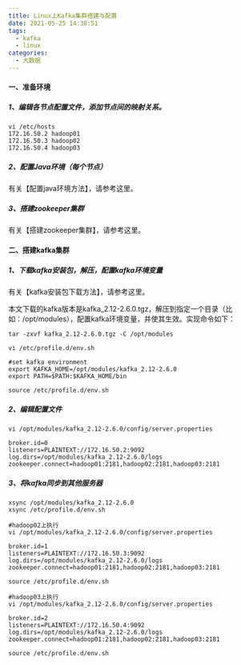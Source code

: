 ```yaml
---
title: Linux上Kafka集群搭建与配置
date: 2021-05-25 14:38:51
tags:
  - kafka
  - linux
categories:
  - 大数据
---
```


#### 一、准备环境

##### 1、编辑各节点配置文件，添加节点间的映射关系。

```shell
vi /etc/hosts
172.16.50.2 hadoop01
172.16.50.3 hadoop02
172.16.50.4 hadoop03
```

##### 2、配置Java环境（每个节点）

有关【配置java环境方法】，请参考这里。

##### 3、搭建zookeeper集群

有关【搭建zookeeper集群】，请参考这里。

#### 二、搭建kafka集群

##### 1、下载kafka安装包，解压，配置kafka环境变量

有关【kafka安装包下载方法】，请参考这里。

本文下载的kafka版本是kafka_2.12-2.6.0.tgz，解压到指定一个目录（比如：/opt/modules），配置kafka环境变量，并使其生效。实现命令如下：

```shell
tar -zxvf kafka_2.12-2.6.0.tgz -C /opt/modules

vi /etc/profile.d/env.sh

#set kafka environment
export KAFKA_HOME=/opt/modules/kafka_2.12-2.6.0
export PATH=$PATH:$KAFKA_HOME/bin

source /etc/profile.d/env.sh
```

##### 2、编辑配置文件

```shell
vi /opt/modules/kafka_2.12-2.6.0/config/server.properties

broker.id=0
listeners=PLAINTEXT://172.16.50.2:9092
log.dirs=/opt/modules/kafka_2.12-2.6.0/logs
zookeeper.connect=hadoop01:2181,hadoop02:2181,hadoop03:2181
```

##### 3、将kafka同步到其他服务器

```shell
xsync /opt/modules/kafka_2.12-2.6.0
xsync /etc/profile.d/env.sh

#hadoop02上执行
vi /opt/modules/kafka_2.12-2.6.0/config/server.properties

broker.id=1
listeners=PLAINTEXT://172.16.50.3:9092
log.dirs=/opt/modules/kafka_2.12-2.6.0/logs
zookeeper.connect=hadoop01:2181,hadoop02:2181,hadoop03:2181

source /etc/profile.d/env.sh

#hadoop03上执行
vi /opt/modules/kafka_2.12-2.6.0/config/server.properties

broker.id=2
listeners=PLAINTEXT://172.16.50.4:9092
log.dirs=/opt/modules/kafka_2.12-2.6.0/logs
zookeeper.connect=hadoop01:2181,hadoop02:2181,hadoop03:2181

source /etc/profile.d/env.sh
```


